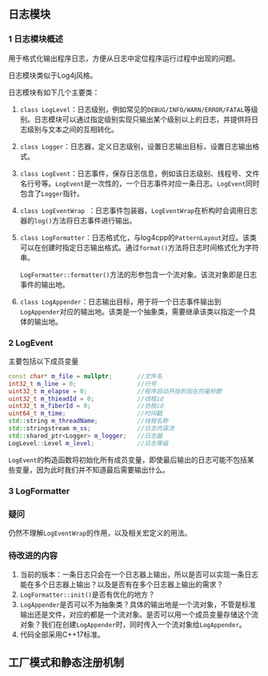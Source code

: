 ## 日志模块

### 1  日志模块概述

用于格式化输出程序日志，方便从日志中定位程序运行过程中出现的问题。

日志模块类似于Log4j风格。

日志模块有如下几个主要类：

1. `class LogLevel`：日志级别，例如常见的`DEBUG/INFO/WARN/ERROR/FATAL`等级别。日志模块可以通过指定级别实现只输出某个级别以上的日志，并提供将日志级别与文本之间的互相转化。

2. `class Logger`：日志器，定义日志级别，设置日志输出目标，设置日志输出格式。

3. `class LogEvent`：日志事件，保存日志信息，例如该日志级别、线程号、文件名行号等。`LogEvent`是一次性的，一个日志事件对应一条日志。`LogEvent`同时包含了`Logger`指针。

4. `class LogEventWrap `：日志事件包装器，`LogEventWrap`在析构时会调用日志器的`log()`方法将日志事件进行输出。

5. `class LogFormatter`：日志格式化，与log4cpp的`PatternLayout`对应。该类可以在创建时指定日志输出格式。通过`format()`方法将日志时间格式化为字符串。

	`LogFormatter::formatter()`方法的形参包含一个流对象。该流对象即是日志事件的输出地。

6. `class LogAppender`：日志输出目标，用于将一个日志事件输出到`LogAppender`对应的输出地。该类是一个抽象类，需要继承该类以指定一个具体的输出地。



### 2 LogEvent

主要包括以下成员变量

```c++
const char* m_file = nullptr;   	//文件名
int32_t m_line = 0;             	//行号
uint32_t m_elapse = 0;          	//程序启动开始到现在的毫秒数
uint32_t m_thieadId = 0;        	//线程id
uint32_t m_fiberId = 0;         	//协程id
uint64_t m_time;                	//时间戳
std::string m_threadName;       	//线程名称
std::stringstream m_ss;         	//日志内容流
std::shared_ptr<Logger> m_logger;   //日志器
LogLevel::Level m_level;        	//日志等级
```

`LogEvent`的构造函数将初始化所有成员变量，即使最后输出的日志可能不包括某些变量，因为此时我们并不知道最后需要输出什么。



### 3 LogFormatter



### 疑问

仍然不理解`LogEventWrap`的作用，以及相关宏定义的用法。



### 待改进的内容

1. 当前的版本：一条日志只会在一个日志器上输出，所以是否可以实现一条日志能在多个日志器上输出？以及是否有在多个日志器上输出的需求？
2. `LogFormatter::init()`是否有优化的地方？
3. `LogAppender`是否可以不为抽象类？具体的输出地是一个流对象，不管是标准输出还是文件，对应的都是一个流对象。是否可以用一个成员变量存储这个流对象？我们在创建`LogAppender`时，同时传入一个流对象给`LogAppender`。
4. 代码全部采用C++17标准。





## 工厂模式和静态注册机制

